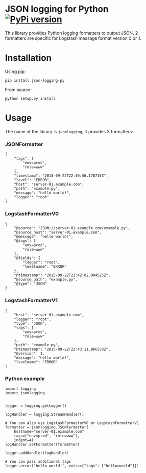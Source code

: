JSON logging for Python [![PyPi version](https://img.shields.io/pypi/v/json-logging-py.svg)](https://pypi.python.org/pypi/json-logging-py/)
============

This library provides Python logging formatters to output JSON, 2 formatters are specific for Logstash message format version 0 or 1.

Installation
============

Using pip:

    pip install json-logging-py

From source:

    python setup.py install

Usage
=====

The name of the library is `jsonlogging`, it provides 3 formatters:

### JSONFormatter

    {
        "tags": [
            "env=prod",
            "role=www"
        ],
        "timestamp": "2015-09-22T22:40:56.178715Z",
        "level": "ERROR",
        "host": "server-01.example.com",
        "path": "example.py",
        "message": "hello world!",
        "logger": "root"
    }

### LogstashFormatterV0

    {
        "@source": "JSON://server-01.example.com/example.py",
        "@source_host": "server-01.example.com",
        "@message": "hello world!",
        "@tags": [
            "env=prod",
            "role=www"
        ],
        "@fields": {
            "logger": "root",
            "levelname": "ERROR"
        },
        "@timestamp": "2015-09-22T22:42:02.094525Z",
        "@source_path": "example.py",
        "@type": "JSON"
    }

### LogstashFormatterV1

    {
        "host": "server-01.example.com",
        "logger": "root",
        "type": "JSON",
        "tags": [
            "env=prod",
            "role=www"
        ],
        "path": "example.py",
        "@timestamp": "2015-09-22T22:43:11.966558Z",
        "@version": 1,
        "message": "hello world!",
        "levelname": "ERROR"
    }

### Python example

    import logging
    import jsonlogging


    logger = logging.getLogger()

    logHandler = logging.StreamHandler()

    # You can also use LogstashFormatterV0 or LogstashFormatterV1
    formatter = jsonlogging.JSONFormatter(
        hostname="server-01.example.com"
        tags=["env=prod", "role=www"],
        indent=4)
    logHandler.setFormatter(formatter)

    logger.addHandler(logHandler)

    # You can pass additional tags
    logger.error('hello world!', extra={"tags": ["hello=world"]})
